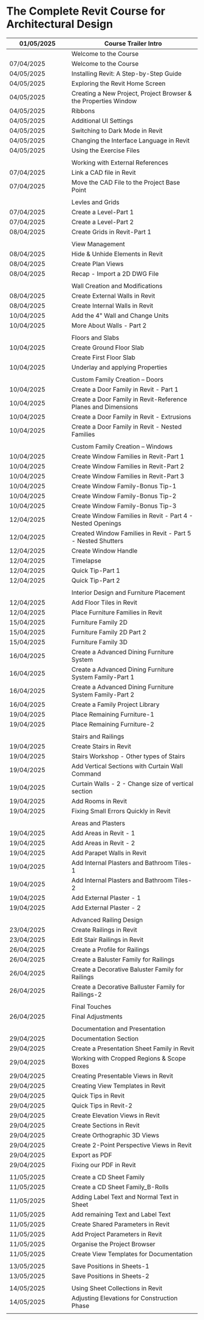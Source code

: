 # The Complete Revit Course for Architectural Design



<table><thead><tr><th width="181.199951171875">01/05/2025</th><th width="456.4000244140625">Course Trailer Intro</th></tr></thead><tbody><tr><td></td><td>Welcome to the Course</td></tr><tr><td>07/04/2025</td><td>Welcome to the Course</td></tr><tr><td>04/05/2025</td><td>Installing Revit: A Step-by-Step Guide</td></tr><tr><td>04/05/2025</td><td>Exploring the Revit Home Screen</td></tr><tr><td>04/05/2025</td><td>Creating a New Project, Project Browser &#x26; the Properties Window</td></tr><tr><td>04/05/2025</td><td>Ribbons</td></tr><tr><td>04/05/2025</td><td>Additional UI Settings</td></tr><tr><td>04/05/2025</td><td>Switching to Dark Mode in Revit</td></tr><tr><td>04/05/2025</td><td>Changing the Interface Language in Revit</td></tr><tr><td>04/05/2025</td><td>Using the Exercise Files</td></tr><tr><td></td><td></td></tr><tr><td></td><td>Working with External References</td></tr><tr><td>07/04/2025</td><td>Link a CAD file in Revit</td></tr><tr><td>07/04/2025</td><td>Move the CAD File to the Project Base Point</td></tr><tr><td></td><td></td></tr><tr><td></td><td>Levles and Grids</td></tr><tr><td>07/04/2025</td><td>Create a Level-Part 1</td></tr><tr><td>07/04/2025</td><td>Create a Level-Part 2</td></tr><tr><td>08/04/2025</td><td>Create Grids in Revit-Part 1</td></tr><tr><td></td><td></td></tr><tr><td></td><td>View Management</td></tr><tr><td>08/04/2025</td><td>Hide &#x26; Unhide Elements in Revit</td></tr><tr><td>08/04/2025</td><td>Create Plan Views</td></tr><tr><td>08/04/2025</td><td>Recap - Import a 2D DWG File</td></tr><tr><td></td><td></td></tr><tr><td></td><td>Wall Creation and Modifications</td></tr><tr><td>08/04/2025</td><td>Create External Walls in Revit</td></tr><tr><td>08/04/2025</td><td>Create Internal Walls in Revit</td></tr><tr><td>10/04/2025</td><td>Add the 4" Wall and Change Units</td></tr><tr><td>10/04/2025</td><td>More About Walls - Part 2</td></tr><tr><td></td><td></td></tr><tr><td></td><td>Floors and Slabs</td></tr><tr><td>10/04/2025</td><td>Create Ground Floor Slab</td></tr><tr><td></td><td>Create First Floor Slab</td></tr><tr><td>10/04/2025</td><td>Underlay and applying Properties</td></tr><tr><td></td><td></td></tr><tr><td></td><td>Custom Family Creation – Doors</td></tr><tr><td>10/04/2025</td><td>Create a Door Family in Revit - Part 1</td></tr><tr><td>10/04/2025</td><td>Create a Door Family in Revit-Reference Planes and Dimensions</td></tr><tr><td>10/04/2025</td><td>Create a Door Family in Revit - Extrusions</td></tr><tr><td>10/04/2025</td><td>Create a Door Family in Revit - Nested Families</td></tr><tr><td></td><td></td></tr><tr><td></td><td>Custom Family Creation – Windows</td></tr><tr><td>10/04/2025</td><td>Create Window Families in Revit-Part 1</td></tr><tr><td>10/04/2025</td><td>Create Window Families in Revit-Part 2</td></tr><tr><td>10/04/2025</td><td>Create Window Families in Revit-Part 3</td></tr><tr><td>10/04/2025</td><td>Create Window Family-Bonus Tip-1</td></tr><tr><td>10/04/2025</td><td>Create Window Family-Bonus Tip-2</td></tr><tr><td>10/04/2025</td><td>Create Window Family-Bonus Tip-3</td></tr><tr><td>12/04/2025</td><td>Create Window Families in Revit - Part 4 - Nested Openings</td></tr><tr><td>12/04/2025</td><td>Created Window Families in Revit - Part 5 - Nested Shutters</td></tr><tr><td>12/04/2025</td><td>Create Window Handle</td></tr><tr><td>12/04/2025</td><td>Timelapse</td></tr><tr><td>12/04/2025</td><td>Quick Tip-Part 1</td></tr><tr><td>12/04/2025</td><td>Quick Tip-Part 2</td></tr><tr><td></td><td></td></tr><tr><td></td><td>Interior Design and Furniture Placement</td></tr><tr><td>12/04/2025</td><td>Add Floor Tiles in Revit</td></tr><tr><td>12/04/2025</td><td>Place Furniture Families in Revit</td></tr><tr><td>15/04/2025</td><td>Furniture Family 2D</td></tr><tr><td>15/04/2025</td><td>Furniture Family 2D Part 2</td></tr><tr><td>15/04/2025</td><td>Furniture Family 3D</td></tr><tr><td>16/04/2025</td><td>Create a Advanced Dining Furniture System</td></tr><tr><td>16/04/2025</td><td>Create a Advanced Dining Furniture System Family-Part 1</td></tr><tr><td>16/04/2025</td><td>Create a Advanced Dining Furniture System Family-Part 2</td></tr><tr><td>16/04/2025</td><td>Create a Family Project Library</td></tr><tr><td>19/04/2025</td><td>Place Remaining Furniture-1</td></tr><tr><td>19/04/2025</td><td>Place Remaining Furniture-2</td></tr><tr><td></td><td></td></tr><tr><td></td><td>Stairs and Railings</td></tr><tr><td>19/04/2025</td><td>Create Stairs in Revit</td></tr><tr><td>19/04/2025</td><td>Stairs Workshop - Other types of Stairs</td></tr><tr><td>19/04/2025</td><td>Add Vertical Sections with Curtain Wall Command</td></tr><tr><td>19/04/2025</td><td>Curtain Walls - 2 - Change size of vertical section</td></tr><tr><td>19/04/2025</td><td>Add Rooms in Revit</td></tr><tr><td>19/04/2025</td><td>Fixing Small Errors Quickly in Revit</td></tr><tr><td></td><td></td></tr><tr><td></td><td>Areas and Plasters</td></tr><tr><td>19/04/2025</td><td>Add Areas in Revit - 1</td></tr><tr><td>19/04/2025</td><td>Add Areas in Revit - 2</td></tr><tr><td>19/04/2025</td><td>Add Parapet Walls in Revit</td></tr><tr><td>19/04/2025</td><td>Add Internal Plasters and Bathroom Tiles-1</td></tr><tr><td>19/04/2025</td><td>Add Internal Plasters and Bathroom Tiles-2</td></tr><tr><td>19/04/2025</td><td>Add External Plaster - 1</td></tr><tr><td>19/04/2025</td><td>Add External Plaster - 2</td></tr><tr><td></td><td></td></tr><tr><td></td><td>Advanced Railing Design</td></tr><tr><td>23/04/2025</td><td>Create Railings in Revit</td></tr><tr><td>23/04/2025</td><td>Edit Stair Railings in Revit</td></tr><tr><td>26/04/2025</td><td>Create a Profile for Railings</td></tr><tr><td>26/04/2025</td><td>Create a Baluster Family for Railings</td></tr><tr><td>26/04/2025</td><td>Create a Decorative Baluster Family for Railings</td></tr><tr><td>26/04/2025</td><td>Create a Decorative Balluster Family for Railings-2</td></tr><tr><td></td><td></td></tr><tr><td></td><td>Final Touches</td></tr><tr><td>26/04/2025</td><td>Final Adjustments</td></tr><tr><td></td><td></td></tr><tr><td></td><td>Documentation and Presentation</td></tr><tr><td>29/04/2025</td><td>Documentation Section</td></tr><tr><td>29/04/2025</td><td>Create a Presentation Sheet Family in Revit</td></tr><tr><td>29/04/2025</td><td>Working with Cropped Regions &#x26; Scope Boxes</td></tr><tr><td>29/04/2025</td><td>Creating Presentable Views in Revit</td></tr><tr><td>29/04/2025</td><td>Creating View Templates in Revit</td></tr><tr><td>29/04/2025</td><td>Quick Tips in Revit</td></tr><tr><td>29/04/2025</td><td>Quick Tips in Revit-2</td></tr><tr><td>29/04/2025</td><td>Create Elevation Views in Revit</td></tr><tr><td>29/04/2025</td><td>Create Sections in Revit</td></tr><tr><td>29/04/2025</td><td>Create Orthographic 3D Views</td></tr><tr><td>29/04/2025</td><td>Create 2-Point Perspective Views in Revit</td></tr><tr><td>29/04/2025</td><td>Export as PDF</td></tr><tr><td>29/04/2025</td><td>Fixing our PDF in Revit</td></tr><tr><td></td><td></td></tr><tr><td>11/05/2025</td><td>Create a CD Sheet Family</td></tr><tr><td>11/05/2025</td><td>Create a CD Sheet Family_B-Rolls</td></tr><tr><td>11/05/2025</td><td>Adding Label Text and Normal Text in Sheet</td></tr><tr><td>11/05/2025</td><td>Add remaining Text and Label Text</td></tr><tr><td>11/05/2025</td><td>Create Shared Parameters in Revit</td></tr><tr><td>11/05/2025</td><td>Add Project Parameters in Revit</td></tr><tr><td>11/05/2025</td><td>Organise the Project Browser</td></tr><tr><td>11/05/2025</td><td>Create View Templates for Documentation</td></tr><tr><td></td><td></td></tr><tr><td>13/05/2025</td><td>Save Positions in Sheets-1</td></tr><tr><td>13/05/2025</td><td>Save Positions in Sheets-2</td></tr><tr><td></td><td></td></tr><tr><td>14/05/2025</td><td>Using Sheet Collections in Revit</td></tr><tr><td>14/05/2025</td><td>Adjusting Elevations for Construction Phase</td></tr><tr><td></td><td></td></tr></tbody></table>
